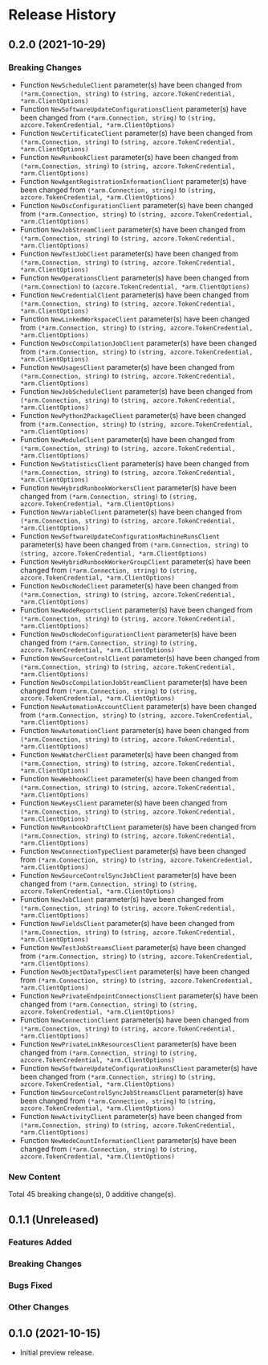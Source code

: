 # Release History

## 0.2.0 (2021-10-29)
### Breaking Changes

- Function `NewScheduleClient` parameter(s) have been changed from `(*arm.Connection, string)` to `(string, azcore.TokenCredential, *arm.ClientOptions)`
- Function `NewSoftwareUpdateConfigurationsClient` parameter(s) have been changed from `(*arm.Connection, string)` to `(string, azcore.TokenCredential, *arm.ClientOptions)`
- Function `NewCertificateClient` parameter(s) have been changed from `(*arm.Connection, string)` to `(string, azcore.TokenCredential, *arm.ClientOptions)`
- Function `NewRunbookClient` parameter(s) have been changed from `(*arm.Connection, string)` to `(string, azcore.TokenCredential, *arm.ClientOptions)`
- Function `NewAgentRegistrationInformationClient` parameter(s) have been changed from `(*arm.Connection, string)` to `(string, azcore.TokenCredential, *arm.ClientOptions)`
- Function `NewDscConfigurationClient` parameter(s) have been changed from `(*arm.Connection, string)` to `(string, azcore.TokenCredential, *arm.ClientOptions)`
- Function `NewJobStreamClient` parameter(s) have been changed from `(*arm.Connection, string)` to `(string, azcore.TokenCredential, *arm.ClientOptions)`
- Function `NewTestJobClient` parameter(s) have been changed from `(*arm.Connection, string)` to `(string, azcore.TokenCredential, *arm.ClientOptions)`
- Function `NewOperationsClient` parameter(s) have been changed from `(*arm.Connection)` to `(azcore.TokenCredential, *arm.ClientOptions)`
- Function `NewCredentialClient` parameter(s) have been changed from `(*arm.Connection, string)` to `(string, azcore.TokenCredential, *arm.ClientOptions)`
- Function `NewLinkedWorkspaceClient` parameter(s) have been changed from `(*arm.Connection, string)` to `(string, azcore.TokenCredential, *arm.ClientOptions)`
- Function `NewDscCompilationJobClient` parameter(s) have been changed from `(*arm.Connection, string)` to `(string, azcore.TokenCredential, *arm.ClientOptions)`
- Function `NewUsagesClient` parameter(s) have been changed from `(*arm.Connection, string)` to `(string, azcore.TokenCredential, *arm.ClientOptions)`
- Function `NewJobScheduleClient` parameter(s) have been changed from `(*arm.Connection, string)` to `(string, azcore.TokenCredential, *arm.ClientOptions)`
- Function `NewPython2PackageClient` parameter(s) have been changed from `(*arm.Connection, string)` to `(string, azcore.TokenCredential, *arm.ClientOptions)`
- Function `NewModuleClient` parameter(s) have been changed from `(*arm.Connection, string)` to `(string, azcore.TokenCredential, *arm.ClientOptions)`
- Function `NewStatisticsClient` parameter(s) have been changed from `(*arm.Connection, string)` to `(string, azcore.TokenCredential, *arm.ClientOptions)`
- Function `NewHybridRunbookWorkersClient` parameter(s) have been changed from `(*arm.Connection, string)` to `(string, azcore.TokenCredential, *arm.ClientOptions)`
- Function `NewVariableClient` parameter(s) have been changed from `(*arm.Connection, string)` to `(string, azcore.TokenCredential, *arm.ClientOptions)`
- Function `NewSoftwareUpdateConfigurationMachineRunsClient` parameter(s) have been changed from `(*arm.Connection, string)` to `(string, azcore.TokenCredential, *arm.ClientOptions)`
- Function `NewHybridRunbookWorkerGroupClient` parameter(s) have been changed from `(*arm.Connection, string)` to `(string, azcore.TokenCredential, *arm.ClientOptions)`
- Function `NewDscNodeClient` parameter(s) have been changed from `(*arm.Connection, string)` to `(string, azcore.TokenCredential, *arm.ClientOptions)`
- Function `NewNodeReportsClient` parameter(s) have been changed from `(*arm.Connection, string)` to `(string, azcore.TokenCredential, *arm.ClientOptions)`
- Function `NewDscNodeConfigurationClient` parameter(s) have been changed from `(*arm.Connection, string)` to `(string, azcore.TokenCredential, *arm.ClientOptions)`
- Function `NewSourceControlClient` parameter(s) have been changed from `(*arm.Connection, string)` to `(string, azcore.TokenCredential, *arm.ClientOptions)`
- Function `NewDscCompilationJobStreamClient` parameter(s) have been changed from `(*arm.Connection, string)` to `(string, azcore.TokenCredential, *arm.ClientOptions)`
- Function `NewAutomationAccountClient` parameter(s) have been changed from `(*arm.Connection, string)` to `(string, azcore.TokenCredential, *arm.ClientOptions)`
- Function `NewAutomationClient` parameter(s) have been changed from `(*arm.Connection, string)` to `(string, azcore.TokenCredential, *arm.ClientOptions)`
- Function `NewWatcherClient` parameter(s) have been changed from `(*arm.Connection, string)` to `(string, azcore.TokenCredential, *arm.ClientOptions)`
- Function `NewWebhookClient` parameter(s) have been changed from `(*arm.Connection, string)` to `(string, azcore.TokenCredential, *arm.ClientOptions)`
- Function `NewKeysClient` parameter(s) have been changed from `(*arm.Connection, string)` to `(string, azcore.TokenCredential, *arm.ClientOptions)`
- Function `NewRunbookDraftClient` parameter(s) have been changed from `(*arm.Connection, string)` to `(string, azcore.TokenCredential, *arm.ClientOptions)`
- Function `NewConnectionTypeClient` parameter(s) have been changed from `(*arm.Connection, string)` to `(string, azcore.TokenCredential, *arm.ClientOptions)`
- Function `NewSourceControlSyncJobClient` parameter(s) have been changed from `(*arm.Connection, string)` to `(string, azcore.TokenCredential, *arm.ClientOptions)`
- Function `NewJobClient` parameter(s) have been changed from `(*arm.Connection, string)` to `(string, azcore.TokenCredential, *arm.ClientOptions)`
- Function `NewFieldsClient` parameter(s) have been changed from `(*arm.Connection, string)` to `(string, azcore.TokenCredential, *arm.ClientOptions)`
- Function `NewTestJobStreamsClient` parameter(s) have been changed from `(*arm.Connection, string)` to `(string, azcore.TokenCredential, *arm.ClientOptions)`
- Function `NewObjectDataTypesClient` parameter(s) have been changed from `(*arm.Connection, string)` to `(string, azcore.TokenCredential, *arm.ClientOptions)`
- Function `NewPrivateEndpointConnectionsClient` parameter(s) have been changed from `(*arm.Connection, string)` to `(string, azcore.TokenCredential, *arm.ClientOptions)`
- Function `NewConnectionClient` parameter(s) have been changed from `(*arm.Connection, string)` to `(string, azcore.TokenCredential, *arm.ClientOptions)`
- Function `NewPrivateLinkResourcesClient` parameter(s) have been changed from `(*arm.Connection, string)` to `(string, azcore.TokenCredential, *arm.ClientOptions)`
- Function `NewSoftwareUpdateConfigurationRunsClient` parameter(s) have been changed from `(*arm.Connection, string)` to `(string, azcore.TokenCredential, *arm.ClientOptions)`
- Function `NewSourceControlSyncJobStreamsClient` parameter(s) have been changed from `(*arm.Connection, string)` to `(string, azcore.TokenCredential, *arm.ClientOptions)`
- Function `NewActivityClient` parameter(s) have been changed from `(*arm.Connection, string)` to `(string, azcore.TokenCredential, *arm.ClientOptions)`
- Function `NewNodeCountInformationClient` parameter(s) have been changed from `(*arm.Connection, string)` to `(string, azcore.TokenCredential, *arm.ClientOptions)`

### New Content


Total 45 breaking change(s), 0 additive change(s).


## 0.1.1 (Unreleased)

### Features Added

### Breaking Changes

### Bugs Fixed

### Other Changes

## 0.1.0 (2021-10-15)

- Initial preview release.

